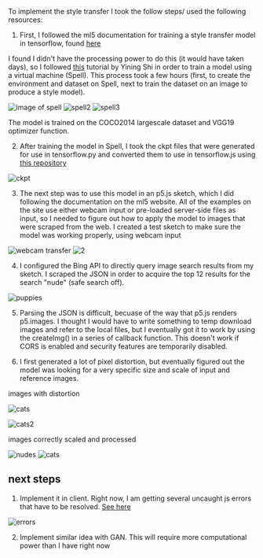 To implement the style transfer I took the follow steps/ used the following resources: 

1. First, I followed the ml5 documentation for training a style transfer model in tensorflow, found [here](https://github.com/ml5js/training-styletransfer)

I found I didn't have the processing power to do this (it would have taken days), so I followed [this](https://www.youtube.com/watch?v=gye9hSIrRWI) tutorial by Yining Shi in order to train a model using a virtual machine (Spell). This process took a few hours (first, to create the environment and dataset on Spell, next to train the dataset on an image to produce a style model). 

![image of spell](https://github.com/rebeccauliasz/synthetic-sage-style-transfer/blob/master/doc/spell1.png)
![spell2](https://github.com/rebeccauliasz/synthetic-sage-style-transfer/blob/master/doc/spell2.png)
![spell3](https://github.com/rebeccauliasz/synthetic-sage-style-transfer/blob/master/doc/spell3.png)

The model is trained on the COCO2014 largescale dataset and VGG19 optimizer function. 

2. After training the model in Spell, I took the ckpt files that were generated for use in tensorflow.py and converted them to use in tensorflow.js using [this repository](https://github.com/reiinakano/fast-style-transfer-deeplearnjs)

![ckpt](https://github.com/rebeccauliasz/synthetic-sage-style-transfer/blob/master/doc/ckpt.png)

3. The next step was to use this model in an p5.js sketch, which I did following the documentation on the ml5 website. All of the examples on the site use either webcam input or pre-loaded server-side files as input, so I needed to figure out how to apply the model to images that were scraped from the web. I created a test sketch to make sure the model was working properly, using webcam input 

![webcam transfer](https://github.com/rebeccauliasz/synthetic-sage-style-transfer/blob/master/doc/vid-test1.png)
![2](https://github.com/rebeccauliasz/synthetic-sage-style-transfer/blob/master/doc/vid-test2.png)

4. I configured the Bing API to directly query image search results from my sketch. I scraped the JSON in order to acquire the top 12 results for the search "nude" (safe search off). 

![puppies](https://github.com/rebeccauliasz/synthetic-sage-style-transfer/blob/master/doc/bing-json.png)

5. Parsing the JSON is difficult, becuase of the way that p5.js renders p5.images. I thought I would have to write something to temp download images and refer to the local files, but I eventually got it to work by using the createImg() in a series of callback function. This doesn't work if CORS is enabled and security features are temporarily disabled. 

6. I first generated a lot of pixel distortion, but eventually figured out the model was looking for a very specific size and scale of input and reference images. 

images with distortion

![cats](https://github.com/rebeccauliasz/synthetic-sage-style-transfer/blob/master/doc/render-errors.png)

![cats2](https://github.com/rebeccauliasz/synthetic-sage-style-transfer/blob/master/doc/GPU-error2.png)

images correctly scaled and processed 

![nudes](https://github.com/rebeccauliasz/synthetic-sage-style-transfer/blob/master/doc/nude.png)
![cats](https://github.com/rebeccauliasz/synthetic-sage-style-transfer/blob/master/doc/cat2.png)




## next steps 


1. Implement it in client. Right now, I am getting several uncaught js errors that have to be resolved. [See here](http://www.rebeccauliasz.com/synthetic-sage/) 


![errors](https://github.com/rebeccauliasz/synthetic-sage-style-transfer/blob/master/doc/client-errors.png) 




2. Implement similar idea with GAN. This will require more computational power than I have right now


